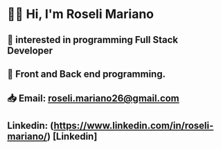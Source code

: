 
#  👩🏻‍ Hi, I'm Roseli Mariano
## 👀 interested in programming Full Stack Developer
## 🌝 Front and Back end programming.
## 📥 Email: roseli.mariano26@gmail.com
## Linkedin: (https://www.linkedin.com/in/roseli-mariano/) [Linkedin]
